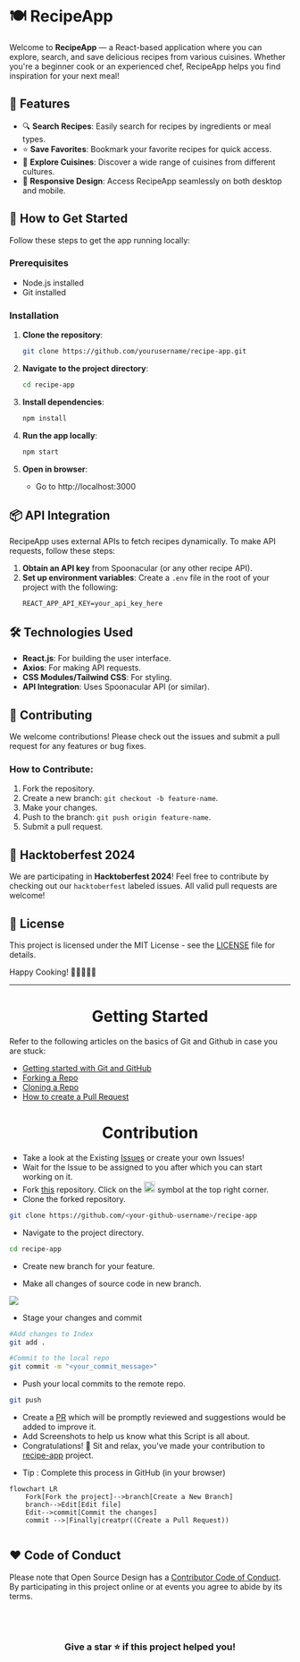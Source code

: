 # 🍽️ RecipeApp

Welcome to **RecipeApp** — a React-based application where you can explore, search, and save delicious recipes from various cuisines. Whether you're a beginner cook or an experienced chef, RecipeApp helps you find inspiration for your next meal!

## 🌟 Features

- 🔍 **Search Recipes**: Easily search for recipes by ingredients or meal types.
- ⭐ **Save Favorites**: Bookmark your favorite recipes for quick access.
- 🥗 **Explore Cuisines**: Discover a wide range of cuisines from different cultures.
- 📱 **Responsive Design**: Access RecipeApp seamlessly on both desktop and mobile.

## 🚀 How to Get Started

Follow these steps to get the app running locally:

### Prerequisites

- Node.js installed
- Git installed

### Installation

1. **Clone the repository**:
   ```bash
   git clone https://github.com/yourusername/recipe-app.git
   ```

2. **Navigate to the project directory**:
   ```bash
   cd recipe-app
   ```

3. **Install dependencies**:
   ```bash
   npm install
   ```

4. **Run the app locally**:
   ```bash
   npm start
   ```

5. **Open in browser**:
   * Go to http://localhost:3000

## 📦 API Integration

RecipeApp uses external APIs to fetch recipes dynamically. To make API requests, follow these steps:

1. **Obtain an API key** from Spoonacular (or any other recipe API).
2. **Set up environment variables**: Create a `.env` file in the root of your project with the following:
   ```
   REACT_APP_API_KEY=your_api_key_here
   ```

## 🛠️ Technologies Used

* **React.js**: For building the user interface.
* **Axios**: For making API requests.
* **CSS Modules/Tailwind CSS**: For styling.
* **API Integration**: Uses Spoonacular API (or similar).

## 🤝 Contributing

We welcome contributions! Please check out the issues and submit a pull request for any features or bug fixes.

### How to Contribute:

1. Fork the repository.
2. Create a new branch: `git checkout -b feature-name`.
3. Make your changes.
4. Push to the branch: `git push origin feature-name`.
5. Submit a pull request.

## 🎉 Hacktoberfest 2024

We are participating in **Hacktoberfest 2024**! Feel free to contribute by checking out our `hacktoberfest` labeled issues. All valid pull requests are welcome!

## 📄 License

This project is licensed under the MIT License - see the [LICENSE](LICENSE) file for details.

Happy Cooking! 🍳👩‍🍳👨‍🍳

---

<center><h1 align="center">Getting Started  </h1></center>


Refer to the following articles on the basics of Git and Github in case you are stuck:

- [Getting started with Git and GitHub](https://towardsdatascience.com/getting-started-with-git-and-github-6fcd0f2d4ac6)
- [Forking a Repo](https://help.github.com/en/github/getting-started-with-github/fork-a-repo)
- [Cloning a Repo](https://help.github.com/en/desktop/contributing-to-projects/creating-a-pull-request)
- [How to create a Pull Request](https://opensource.com/article/19/7/create-pull-request-github)

<center><h1 align="center"> Contribution </h1></center>

<div align="center">




</div>

- Take a look at the Existing [Issues](https://github.com/rudalkunwar/recipe-app/issues) or create your own Issues!
- Wait for the Issue to be assigned to you after which you can start working on it.
- Fork [this](https://github.com/rudalkunwar/recipe-app) repository.
Click on the <a href="https://github.com/rudalkunwar/recipe-app"><img src="./assets/image/git-fork_1.png" height="20" width="20"></a> symbol at the top right corner.
- Clone the forked repository.

```bash
git clone https://github.com/<your-github-username>/recipe-app
```
- Navigate to the project directory.

```bash
cd recipe-app
```
<p>
  
* Create new branch for your feature.

* Make all changes of source code in new branch.
  
<img src="./assets/image/branch.png">
 </p>
 
* Stage your changes and commit

```bash
#Add changes to Index
git add .

#Commit to the local repo
git commit -m "<your_commit_message>"
```
- Push your local commits to the remote repo.

```bash
git push
```
- Create a [PR](https://help.github.com/en/github/collaborating-with-issues-and-pull-requests/creating-a-pull-request)  which will be promptly reviewed and suggestions would be added to improve it.
- Add Screenshots to help us know what this Script is all about.
- Congratulations! 🎉 Sit and relax, you've made your contribution to [recipe-app]([https://recipe-app-lilac-five.vercel.app/]) project.

* Tip : Complete this process in GitHub (in your browser)

```mermaid
flowchart LR
    Fork[Fork the project]-->branch[Create a New Branch]
    branch-->Edit[Edit file]
    Edit-->commit[Commit the changes]
    commit -->|Finally|creatpr((Create a Pull Request))
    
 ```
    




  
## ❤️ Code of Conduct

Please note that Open Source Design has a [Contributor Code of Conduct](./CODE_OF_CONDUCT.md). By participating in this project online or at events you agree to abide by its terms.


<!-- ------------------------------------------------------------------------------------------------------------------------------------------------------->

<br>
  
<br>

<div align="center">

### Give a star ⭐️ if this project helped you!


</div>

